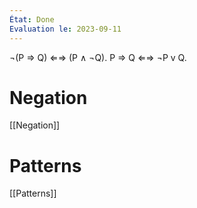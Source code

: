```yaml
---
État: Done
Evaluation le: 2023-09-11
---
```

¬(P ⇒ Q) ⇐⇒ (P ∧ ¬Q).
P ⇒ Q ⇐⇒ ¬P v Q.
# Negation
[[Negation]]
# Patterns
[[Patterns]]